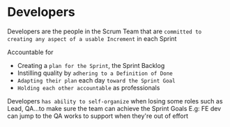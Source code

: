 # Developers

Developers are the people in the Scrum Team that are `committed to creating any aspect of a usable Increment` in each Sprint

Accountable for

- Creating a `plan for the Sprint`, the Sprint Backlog
- Instilling quality by `adhering to a Definition of Done`
- `Adapting their plan` each day `toward the Sprint Goal`
- `Holding each other accountable` as professionals

Developers `has ability to self-organize` when losing some roles such as Lead, QA...to make sure the team can achieve the Sprint Goals
E.g: FE dev can jump to the QA works to support when they're out of effort
